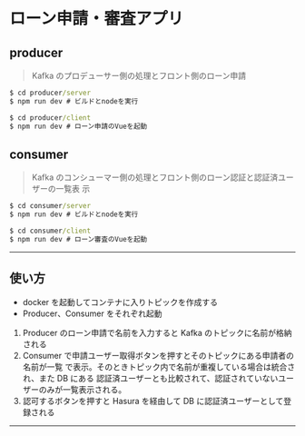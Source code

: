 # ローン申請・審査アプリ

## producer

> Kafka のプロデューサー側の処理とフロント側のローン申請

```cmd
$ cd producer/server
$ npm run dev # ビルドとnodeを実行

$ cd producer/client
$ npm run dev # ローン申請のVueを起動
```

## consumer

> Kafka のコンシューマー側の処理とフロント側のローン認証と認証済ユーザーの一覧表
> 示

```cmd
$ cd consumer/server
$ npm run dev # ビルドとnodeを実行

$ cd consumer/client
$ npm run dev # ローン審査のVueを起動
```

---

## 使い方

- docker を起動してコンテナに入りトピックを作成する
- Producer、Consumer をそれぞれ起動

1. Producer のローン申請で名前を入力すると Kafka のトピックに名前が格納される
2. Consumer で申請ユーザー取得ボタンを押すとそのトピックにある申請者の名前が一覧
   で表示。そのときトピック内で名前が重複している場合は統合され、また DB にある
   認証済ユーザーとも比較されて、認証されていないユーザーのみが一覧表示される。
3. 認可するボタンを押すと Hasura を経由して DB に認証済ユーザーとして登録される

---
